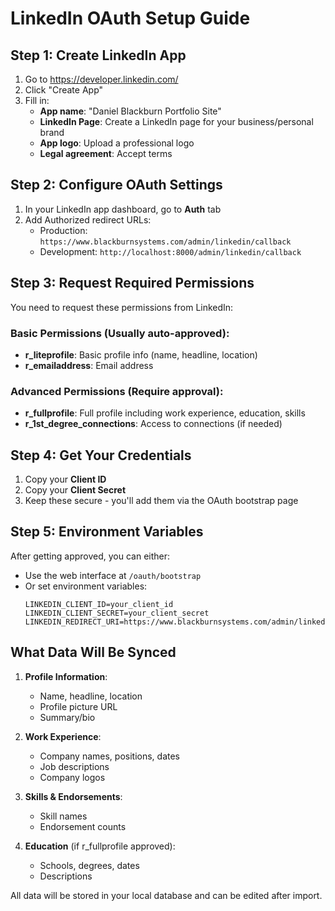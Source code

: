 # LinkedIn OAuth Setup Guide

## Step 1: Create LinkedIn App

1. Go to https://developer.linkedin.com/
2. Click "Create App"
3. Fill in:
   - **App name**: "Daniel Blackburn Portfolio Site"
   - **LinkedIn Page**: Create a LinkedIn page for your business/personal brand
   - **App logo**: Upload a professional logo
   - **Legal agreement**: Accept terms

## Step 2: Configure OAuth Settings

1. In your LinkedIn app dashboard, go to **Auth** tab
2. Add Authorized redirect URLs:
   - Production: `https://www.blackburnsystems.com/admin/linkedin/callback`
   - Development: `http://localhost:8000/admin/linkedin/callback`

## Step 3: Request Required Permissions

You need to request these permissions from LinkedIn:

### Basic Permissions (Usually auto-approved):
- **r_liteprofile**: Basic profile info (name, headline, location)
- **r_emailaddress**: Email address

### Advanced Permissions (Require approval):
- **r_fullprofile**: Full profile including work experience, education, skills
- **r_1st_degree_connections**: Access to connections (if needed)

## Step 4: Get Your Credentials

1. Copy your **Client ID** 
2. Copy your **Client Secret**
3. Keep these secure - you'll add them via the OAuth bootstrap page

## Step 5: Environment Variables

After getting approved, you can either:
- Use the web interface at `/oauth/bootstrap` 
- Or set environment variables:
  ```
  LINKEDIN_CLIENT_ID=your_client_id
  LINKEDIN_CLIENT_SECRET=your_client_secret
  LINKEDIN_REDIRECT_URI=https://www.blackburnsystems.com/admin/linkedin/callback
  ```

## What Data Will Be Synced

1. **Profile Information**:
   - Name, headline, location
   - Profile picture URL
   - Summary/bio

2. **Work Experience**:
   - Company names, positions, dates
   - Job descriptions
   - Company logos

3. **Skills & Endorsements**:
   - Skill names
   - Endorsement counts

4. **Education** (if r_fullprofile approved):
   - Schools, degrees, dates
   - Descriptions

All data will be stored in your local database and can be edited after import.
